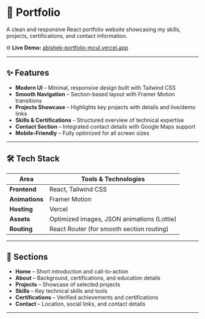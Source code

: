 # 🚀 Portfolio  

A clean and responsive React portfolio website showcasing my skills, projects, certifications, and contact information.  

🌐 **Live Demo:** [abishek-portfolio-mcul.vercel.app](https://abishek-portfolio-mcul.vercel.app)  

---

## ✨ Features  

- **Modern UI** – Minimal, responsive design built with Tailwind CSS  
- **Smooth Navigation** – Section-based layout with Framer Motion transitions  
- **Projects Showcase** – Highlights key projects with details and live/demo links  
- **Skills & Certifications** – Structured overview of technical expertise  
- **Contact Section** – Integrated contact details with Google Maps support  
- **Mobile-Friendly** – Fully optimized for all screen sizes  

---

## 🛠 Tech Stack  

| Area          | Tools & Technologies                     |
|---------------|------------------------------------------|
| **Frontend**  | React, Tailwind CSS                      |
| **Animations**| Framer Motion                           |
| **Hosting**   | Vercel                                   |
| **Assets**    | Optimized images, JSON animations (Lottie) |
| **Routing**   | React Router (for smooth section routing) |

---

## 📌 Sections  

- **Home** – Short introduction and call-to-action  
- **About** – Background, certifications, and education details  
- **Projects** – Showcase of selected projects  
- **Skills** – Key technical skills and tools  
- **Certifications** – Verified achievements and certifications  
- **Contact** – Location, social links, and contact details  

---
